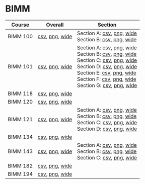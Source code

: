 # BIMM

| Course | Overall | Section |
| ------ | ------- | ------- |
| BIMM 100 | [csv](https://github.com/UCSD-Historical-Enrollment-Data/2025Spring/blob/main/overall/BIMM%20100.csv), [png](https://raw.githubusercontent.com/UCSD-Historical-Enrollment-Data/2025Spring/main/plot_overall/BIMM%20100.png), [wide](https://raw.githubusercontent.com/UCSD-Historical-Enrollment-Data/2025Spring/main/plot_overall_wide/BIMM%20100.png) | Section A: [csv](https://github.com/UCSD-Historical-Enrollment-Data/2025Spring/blob/main/section/BIMM%20100_A.csv), [png](https://raw.githubusercontent.com/UCSD-Historical-Enrollment-Data/2025Spring/main/plot_section/BIMM%20100_A.png), [wide](https://raw.githubusercontent.com/UCSD-Historical-Enrollment-Data/2025Spring/main/plot_section_wide/BIMM%20100_A.png)<br>Section B: [csv](https://github.com/UCSD-Historical-Enrollment-Data/2025Spring/blob/main/section/BIMM%20100_B.csv), [png](https://raw.githubusercontent.com/UCSD-Historical-Enrollment-Data/2025Spring/main/plot_section/BIMM%20100_B.png), [wide](https://raw.githubusercontent.com/UCSD-Historical-Enrollment-Data/2025Spring/main/plot_section_wide/BIMM%20100_B.png) |
| BIMM 101 | [csv](https://github.com/UCSD-Historical-Enrollment-Data/2025Spring/blob/main/overall/BIMM%20101.csv), [png](https://raw.githubusercontent.com/UCSD-Historical-Enrollment-Data/2025Spring/main/plot_overall/BIMM%20101.png), [wide](https://raw.githubusercontent.com/UCSD-Historical-Enrollment-Data/2025Spring/main/plot_overall_wide/BIMM%20101.png) | Section A: [csv](https://github.com/UCSD-Historical-Enrollment-Data/2025Spring/blob/main/section/BIMM%20101_A.csv), [png](https://raw.githubusercontent.com/UCSD-Historical-Enrollment-Data/2025Spring/main/plot_section/BIMM%20101_A.png), [wide](https://raw.githubusercontent.com/UCSD-Historical-Enrollment-Data/2025Spring/main/plot_section_wide/BIMM%20101_A.png)<br>Section B: [csv](https://github.com/UCSD-Historical-Enrollment-Data/2025Spring/blob/main/section/BIMM%20101_B.csv), [png](https://raw.githubusercontent.com/UCSD-Historical-Enrollment-Data/2025Spring/main/plot_section/BIMM%20101_B.png), [wide](https://raw.githubusercontent.com/UCSD-Historical-Enrollment-Data/2025Spring/main/plot_section_wide/BIMM%20101_B.png)<br>Section C: [csv](https://github.com/UCSD-Historical-Enrollment-Data/2025Spring/blob/main/section/BIMM%20101_C.csv), [png](https://raw.githubusercontent.com/UCSD-Historical-Enrollment-Data/2025Spring/main/plot_section/BIMM%20101_C.png), [wide](https://raw.githubusercontent.com/UCSD-Historical-Enrollment-Data/2025Spring/main/plot_section_wide/BIMM%20101_C.png)<br>Section D: [csv](https://github.com/UCSD-Historical-Enrollment-Data/2025Spring/blob/main/section/BIMM%20101_D.csv), [png](https://raw.githubusercontent.com/UCSD-Historical-Enrollment-Data/2025Spring/main/plot_section/BIMM%20101_D.png), [wide](https://raw.githubusercontent.com/UCSD-Historical-Enrollment-Data/2025Spring/main/plot_section_wide/BIMM%20101_D.png)<br>Section E: [csv](https://github.com/UCSD-Historical-Enrollment-Data/2025Spring/blob/main/section/BIMM%20101_E.csv), [png](https://raw.githubusercontent.com/UCSD-Historical-Enrollment-Data/2025Spring/main/plot_section/BIMM%20101_E.png), [wide](https://raw.githubusercontent.com/UCSD-Historical-Enrollment-Data/2025Spring/main/plot_section_wide/BIMM%20101_E.png)<br>Section F: [csv](https://github.com/UCSD-Historical-Enrollment-Data/2025Spring/blob/main/section/BIMM%20101_F.csv), [png](https://raw.githubusercontent.com/UCSD-Historical-Enrollment-Data/2025Spring/main/plot_section/BIMM%20101_F.png), [wide](https://raw.githubusercontent.com/UCSD-Historical-Enrollment-Data/2025Spring/main/plot_section_wide/BIMM%20101_F.png)<br>Section G: [csv](https://github.com/UCSD-Historical-Enrollment-Data/2025Spring/blob/main/section/BIMM%20101_G.csv), [png](https://raw.githubusercontent.com/UCSD-Historical-Enrollment-Data/2025Spring/main/plot_section/BIMM%20101_G.png), [wide](https://raw.githubusercontent.com/UCSD-Historical-Enrollment-Data/2025Spring/main/plot_section_wide/BIMM%20101_G.png) |
| BIMM 118 | [csv](https://github.com/UCSD-Historical-Enrollment-Data/2025Spring/blob/main/overall/BIMM%20118.csv), [png](https://raw.githubusercontent.com/UCSD-Historical-Enrollment-Data/2025Spring/main/plot_overall/BIMM%20118.png), [wide](https://raw.githubusercontent.com/UCSD-Historical-Enrollment-Data/2025Spring/main/plot_overall_wide/BIMM%20118.png) |  |
| BIMM 120 | [csv](https://github.com/UCSD-Historical-Enrollment-Data/2025Spring/blob/main/overall/BIMM%20120.csv), [png](https://raw.githubusercontent.com/UCSD-Historical-Enrollment-Data/2025Spring/main/plot_overall/BIMM%20120.png), [wide](https://raw.githubusercontent.com/UCSD-Historical-Enrollment-Data/2025Spring/main/plot_overall_wide/BIMM%20120.png) |  |
| BIMM 121 | [csv](https://github.com/UCSD-Historical-Enrollment-Data/2025Spring/blob/main/overall/BIMM%20121.csv), [png](https://raw.githubusercontent.com/UCSD-Historical-Enrollment-Data/2025Spring/main/plot_overall/BIMM%20121.png), [wide](https://raw.githubusercontent.com/UCSD-Historical-Enrollment-Data/2025Spring/main/plot_overall_wide/BIMM%20121.png) | Section A: [csv](https://github.com/UCSD-Historical-Enrollment-Data/2025Spring/blob/main/section/BIMM%20121_A.csv), [png](https://raw.githubusercontent.com/UCSD-Historical-Enrollment-Data/2025Spring/main/plot_section/BIMM%20121_A.png), [wide](https://raw.githubusercontent.com/UCSD-Historical-Enrollment-Data/2025Spring/main/plot_section_wide/BIMM%20121_A.png)<br>Section B: [csv](https://github.com/UCSD-Historical-Enrollment-Data/2025Spring/blob/main/section/BIMM%20121_B.csv), [png](https://raw.githubusercontent.com/UCSD-Historical-Enrollment-Data/2025Spring/main/plot_section/BIMM%20121_B.png), [wide](https://raw.githubusercontent.com/UCSD-Historical-Enrollment-Data/2025Spring/main/plot_section_wide/BIMM%20121_B.png)<br>Section C: [csv](https://github.com/UCSD-Historical-Enrollment-Data/2025Spring/blob/main/section/BIMM%20121_C.csv), [png](https://raw.githubusercontent.com/UCSD-Historical-Enrollment-Data/2025Spring/main/plot_section/BIMM%20121_C.png), [wide](https://raw.githubusercontent.com/UCSD-Historical-Enrollment-Data/2025Spring/main/plot_section_wide/BIMM%20121_C.png)<br>Section D: [csv](https://github.com/UCSD-Historical-Enrollment-Data/2025Spring/blob/main/section/BIMM%20121_D.csv), [png](https://raw.githubusercontent.com/UCSD-Historical-Enrollment-Data/2025Spring/main/plot_section/BIMM%20121_D.png), [wide](https://raw.githubusercontent.com/UCSD-Historical-Enrollment-Data/2025Spring/main/plot_section_wide/BIMM%20121_D.png) |
| BIMM 134 | [csv](https://github.com/UCSD-Historical-Enrollment-Data/2025Spring/blob/main/overall/BIMM%20134.csv), [png](https://raw.githubusercontent.com/UCSD-Historical-Enrollment-Data/2025Spring/main/plot_overall/BIMM%20134.png), [wide](https://raw.githubusercontent.com/UCSD-Historical-Enrollment-Data/2025Spring/main/plot_overall_wide/BIMM%20134.png) |  |
| BIMM 143 | [csv](https://github.com/UCSD-Historical-Enrollment-Data/2025Spring/blob/main/overall/BIMM%20143.csv), [png](https://raw.githubusercontent.com/UCSD-Historical-Enrollment-Data/2025Spring/main/plot_overall/BIMM%20143.png), [wide](https://raw.githubusercontent.com/UCSD-Historical-Enrollment-Data/2025Spring/main/plot_overall_wide/BIMM%20143.png) | Section A: [csv](https://github.com/UCSD-Historical-Enrollment-Data/2025Spring/blob/main/section/BIMM%20143_A.csv), [png](https://raw.githubusercontent.com/UCSD-Historical-Enrollment-Data/2025Spring/main/plot_section/BIMM%20143_A.png), [wide](https://raw.githubusercontent.com/UCSD-Historical-Enrollment-Data/2025Spring/main/plot_section_wide/BIMM%20143_A.png)<br>Section B: [csv](https://github.com/UCSD-Historical-Enrollment-Data/2025Spring/blob/main/section/BIMM%20143_B.csv), [png](https://raw.githubusercontent.com/UCSD-Historical-Enrollment-Data/2025Spring/main/plot_section/BIMM%20143_B.png), [wide](https://raw.githubusercontent.com/UCSD-Historical-Enrollment-Data/2025Spring/main/plot_section_wide/BIMM%20143_B.png)<br>Section C: [csv](https://github.com/UCSD-Historical-Enrollment-Data/2025Spring/blob/main/section/BIMM%20143_C.csv), [png](https://raw.githubusercontent.com/UCSD-Historical-Enrollment-Data/2025Spring/main/plot_section/BIMM%20143_C.png), [wide](https://raw.githubusercontent.com/UCSD-Historical-Enrollment-Data/2025Spring/main/plot_section_wide/BIMM%20143_C.png) |
| BIMM 182 | [csv](https://github.com/UCSD-Historical-Enrollment-Data/2025Spring/blob/main/overall/BIMM%20182.csv), [png](https://raw.githubusercontent.com/UCSD-Historical-Enrollment-Data/2025Spring/main/plot_overall/BIMM%20182.png), [wide](https://raw.githubusercontent.com/UCSD-Historical-Enrollment-Data/2025Spring/main/plot_overall_wide/BIMM%20182.png) |  |
| BIMM 194 | [csv](https://github.com/UCSD-Historical-Enrollment-Data/2025Spring/blob/main/overall/BIMM%20194.csv), [png](https://raw.githubusercontent.com/UCSD-Historical-Enrollment-Data/2025Spring/main/plot_overall/BIMM%20194.png), [wide](https://raw.githubusercontent.com/UCSD-Historical-Enrollment-Data/2025Spring/main/plot_overall_wide/BIMM%20194.png) |  |
